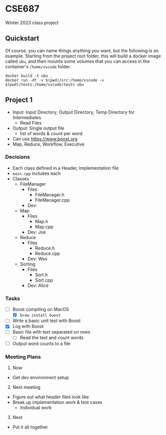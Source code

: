 # CSE687

Winter 2023 class project


## Quickstart

Of course, you can name things anything you want, but the following is an example.
Starting from the project root folder, this will build a docker image called `ubu`,
and then mounts some volumes that you can access in the container's `/home/vscode`
folder.

```
docker build -t ubu .
docker run -dt -v $(pwd)/src:/home/vscode -v $(pwd)/tests:/home/vscode/tests ubu
```

## Project 1

- Input: Input Directory, Output Directory, Temp Directory for Intermediates
  - Read Files
- Output: Single output file
  - list of words & count per word
- Can use https://www.boost.org
- Map, Reduce, Workflow, Executive

### Decisions

- Each class defined in a Header, Implementation file
- `main.cpp` includes each
- Classes
  - FileManager
    - Files
      - FileManager.h
      - FileManager.cpp
    - Dev:
  - Map
    - Files
      - Map.h
      - Map.cpp
    - Dev: Joe
  - Reduce
    - Files
      - Reduce.h
      - Reduce.cpp
    - Dev: Wes
  - Sorting
    - Files
      - Sort.h
      - Sort.cpp
    - Dev: Alice

### Tasks

- [ ] Boost compiling on MacOS
  - [X] `brew install boost`
- [ ] Write a basic unit test with Boost
- [X] Log with Boost
- [ ] Basic file with text separated on rows
  - [ ] Read the text and count words
- [ ] Output word counts to a file

### Meeting Plans

1. Now
  - Get dev environment setup
2. Next meeting
  - Figure out what header files look like
  - Break up implementation work & test cases
    - Individual work
3. Next
  - Put it all together
